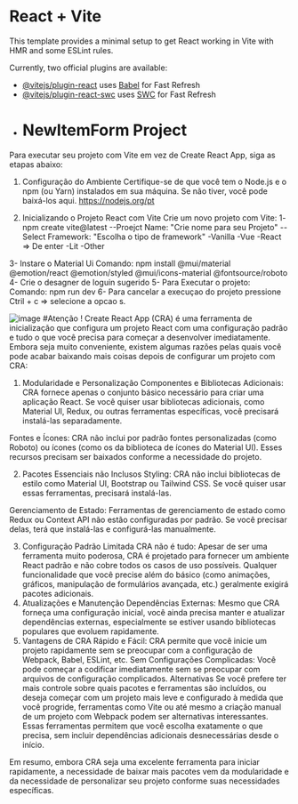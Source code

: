 # React + Vite

This template provides a minimal setup to get React working in Vite with HMR and some ESLint rules.

Currently, two official plugins are available:

- [@vitejs/plugin-react](https://github.com/vitejs/vite-plugin-react/blob/main/packages/plugin-react/README.md) uses [Babel](https://babeljs.io/) for Fast Refresh
- [@vitejs/plugin-react-swc](https://github.com/vitejs/vite-plugin-react-swc) uses [SWC](https://swc.rs/) for Fast Refresh
- # NewItemForm Project
Para executar seu projeto com Vite em vez de Create React App, siga as etapas abaixo:

1. Configuração do Ambiente
Certifique-se de que você tem o Node.js e o npm (ou Yarn) instalados em sua máquina. Se não tiver, você pode baixá-los aqui.
https://nodejs.org/pt

2. Inicializando o Projeto React com Vite
Crie um novo projeto com Vite:
1- npm create vite@latest
--Proejct Name: "Crie nome para seu Projeto"
--Select Framework: "Escolha o tipo de framework"
-Vanilla
-Vue
-React => De enter
-Lit
-Other

3- Instare o Material Ui
 Comando: npm install @mui/material @emotion/react @emotion/styled @mui/icons-material @fontsource/roboto
4- Crie o desagner de loguin sugerido
5- Para Executar o projeto:
Comando: npm run dev
6- Para cancelar  a execuçao do projeto  pressione  Ctril + c =>  selecione a opcao s.



![image](https://github.com/user-attachments/assets/08ab56c6-01b9-44eb-b4a2-443a48b7eb6f)
#Atenção !
Create React App (CRA) é uma ferramenta de inicialização que configura um projeto React com uma configuração padrão e tudo o que você precisa para começar a desenvolver imediatamente. Embora seja muito conveniente, existem algumas razões pelas quais você pode acabar baixando mais coisas depois de configurar um projeto com CRA:

1. Modularidade e Personalização
Componentes e Bibliotecas Adicionais: CRA fornece apenas o conjunto básico necessário para criar uma aplicação React. Se você quiser usar bibliotecas adicionais, como Material UI, Redux, ou outras ferramentas específicas, você precisará instalá-las separadamente.

Fontes e Ícones: CRA não inclui por padrão fontes personalizadas (como Roboto) ou ícones (como os da biblioteca de ícones do Material UI). Esses recursos precisam ser baixados conforme a necessidade do projeto.

2. Pacotes Essenciais não Inclusos
Styling: CRA não inclui bibliotecas de estilo como Material UI, Bootstrap ou Tailwind CSS. Se você quiser usar essas ferramentas, precisará instalá-las.

Gerenciamento de Estado: Ferramentas de gerenciamento de estado como Redux ou Context API não estão configuradas por padrão. Se você precisar delas, terá que instalá-las e configurá-las manualmente.

3. Configuração Padrão Limitada
CRA não é tudo: Apesar de ser uma ferramenta muito poderosa, CRA é projetado para fornecer um ambiente React padrão e não cobre todos os casos de uso possíveis. Qualquer funcionalidade que você precise além do básico (como animações, gráficos, manipulação de formulários avançada, etc.) geralmente exigirá pacotes adicionais.
4. Atualizações e Manutenção
Dependências Externas: Mesmo que CRA forneça uma configuração inicial, você ainda precisa manter e atualizar dependências externas, especialmente se estiver usando bibliotecas populares que evoluem rapidamente.
5. Vantagens de CRA
Rápido e Fácil: CRA permite que você inicie um projeto rapidamente sem se preocupar com a configuração de Webpack, Babel, ESLint, etc.
Sem Configurações Complicadas: Você pode começar a codificar imediatamente sem se preocupar com arquivos de configuração complicados.
Alternativas
Se você prefere ter mais controle sobre quais pacotes e ferramentas são incluídos, ou deseja começar com um projeto mais leve e configurado à medida que você progride, ferramentas como Vite ou até mesmo a criação manual de um projeto com Webpack podem ser alternativas interessantes. Essas ferramentas permitem que você escolha exatamente o que precisa, sem incluir dependências adicionais desnecessárias desde o início.

Em resumo, embora CRA seja uma excelente ferramenta para iniciar rapidamente, a necessidade de baixar mais pacotes vem da modularidade e da necessidade de personalizar seu projeto conforme suas necessidades específicas.
